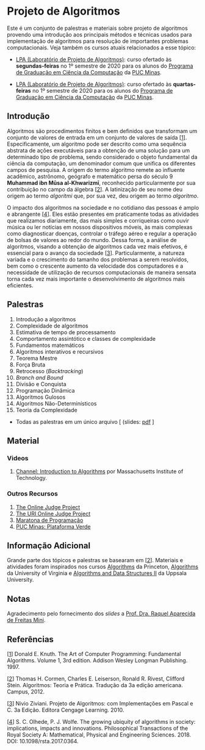 # Projeto de Algoritmos
Este &eacute; um conjunto de palestras e materiais sobre projeto de algoritmos provendo uma introdu&ccedil;&atilde;o aos principais m&eacute;todos e t&eacute;cnicas usados para implementa&ccedil;&atilde;o de algoritmos para resolu&ccedil;&atilde;o de importantes problemas computacionais. Veja tamb&eacute;m os cursos atuais relacionados a esse t&oacute;pico:

* [LPA (Laborat&oacute;rio de Projeto de Algoritmos)](LAD202001M.md): curso ofertado &agrave;s **segundas-feiras** no 1&ordm; semestre de 2020 para os alunos do [Programa de Gradua&ccedil;&atilde;o em Ci&ecirc;ncia da Computa&ccedil;&atilde;o](https://www.pucminas.br/unidade/coracao-eucaristico/ensino/graduacao/Paginas/Ciencia-da-Computacao.aspx?tipo=152f25a5-fa8d-4d04-a7ba-57b6b4c21265&campi=ab23480c-5f60-4752-b990-1ac1cf9b8cf5&curso=180#) da [PUC Minas](http://www.pucminas.br).

* [LPA (Laborat&oacute;rio de Projeto de Algoritmos)](LAD202001W.md): curso ofertado &agrave;s **quartas-feiras** no 1&ordm; semestre de 2020 para os alunos do [Programa de Gradua&ccedil;&atilde;o em Ci&ecirc;ncia da Computa&ccedil;&atilde;o](https://www.pucminas.br/unidade/coracao-eucaristico/ensino/graduacao/Paginas/Ciencia-da-Computacao.aspx?tipo=152f25a5-fa8d-4d04-a7ba-57b6b4c21265&campi=ab23480c-5f60-4752-b990-1ac1cf9b8cf5&curso=180#) da [PUC Minas](http://www.pucminas.br).

## Introdu&ccedil;&atilde;o
Algoritmos s&atilde;o procedimentos finitos e bem definidos que transformam um conjunto de valores de entrada em um conjunto de valores de sa&iacute;da \[[1](#Knuth-1997-BOOK)\]. Especificamente, um algoritmo pode ser descrito como uma sequ&ecirc;ncia abstrata de a&ccedil;&otilde;es execut&aacute;veis para a obten&ccedil;&atilde;o de uma solu&ccedil;&atilde;o para um determinado tipo de problema, sendo considerado o objeto fundamental da ci&ecirc;ncia da computa&ccedil;&atilde;o, um denominador comum que unifica os diferentes campos de pesquisa. A origem do termo algoritmo remete ao influente acad&ecirc;mico, astr&ocirc;nomo, ge&oacute;grafo e matem&aacute;tico persa do s&eacute;culo 9 **Muhammad ibn Mūsa al-Khwarizmī**, reconhecido particularmente por sua contribui&ccedil;&atilde;o no campo da &aacute;lgebra \[[2](#Cormen-2012-BOOK)\]. A latiniza&ccedil;&atilde;o de seu nome deu origem ao termo *algoritmi* que, por sua vez, deu origem ao termo *algoritmo*.

O impacto dos algoritmos na sociedade e no cotidiano das pessoas &eacute; amplo e abrangente \[[4](#Olhede-2018-PTRS)\]. Eles est&atilde;o presentes em praticamente todas as atividades que realizamos diariamente, das mais simples e corriqueiras como ouvir m&uacute;sica ou ler not&iacute;cias em nossos dispositivos m&oacute;veis, &agrave;s mais complexas como diagnosticar doen&ccedil;as, controlar o tr&aacute;fego a&eacute;reo e regular a opera&ccedil;&atilde;o de bolsas de valores ao redor do mundo. Dessa forma, a an&aacute;lise de algoritmos, visando a obten&ccedil;&atilde;o de algoritmos cada vez mais efetivos, &eacute; essencial para o avan&ccedil;o da sociedade \[[3](#Ziviani-2010-BOOK)\]. Particularmente, a natureza variada e o crescimento do tamanho dos problemas a serem resolvidos, bem como o crescente aumento da velocidade dos computadores e a necessidade de utiliza&ccedil;&atilde;o de recursos computacionais de maneira sensata torna cada vez mais importante o desenvolvimento de algoritmos mais eficientes.

## Palestras

1. Introdu&ccedil;&atilde;o a algoritmos
1. Complexidade de algoritmos
1. Estimativa de tempo de processamento
1. Comportamento assint&oacute;tico e classes de complexidade
1. Fundamentos matemáticos
1. Algoritmos interativos e recursivos
1. Teorema Mestre
1. For&ccedil;a Bruta
1. Retrocesso (_Backtracking_)
1. _Branch and Bound_
1. Divis&atilde;o e Conquista
1. Programa&ccedil;&atilde;o Din&acirc;mica
1. Algoritmos Gulosos
1. Algoritmos N&atilde;o-Determin&iacute;sticos
1. Teoria da Complexidade

* Todas as palestras em um &uacute;nico arquivo [ (slides: [pdf](slides/all.pdf) ]

## Material

### Videos

1. [Channel: Introduction to Algorithms](https://www.youtube.com/playlist?list=PLUl4u3cNGP61Oq3tWYp6V_F-5jb5L2iHb) por Massachusetts Institute of Technology.

### Outros Recursos

1. [The Online Judge Project](https://onlinejudge.org/)
1. [The URI Online Judge Project](https://www.urionlinejudge.com.br/)
1. [Maratona de Programa&ccedil;&atilde;o](http://maratona.ime.usp.br/)
1. [PUC Minas: Plataforma Verde](http://maratona.crc.pucminas.br/)

## Informa&ccedil;&atilde;o Adicional

Grande parte dos t&oacute;picos e palestras se basearam em \[[2](#Cormen-2012-BOOK)\]. Materiais e atividades foram inspirados nos cursos [Algorithms](https://algs4.cs.princeton.edu/lectures/) da Princeton, [Algorithms](http://www.cs.virginia.edu/~robins/cs6161/) da University of Virginia e [Algorithms and Data Structures II](http://user.it.uu.se/~pierref/courses/AD2/lectures.html) da Uppsala University.

## Notas

Agradecimento pelo fornecimento dos *slides* a [Prof. Dra. Raquel Aparecida de Freitas Mini](http://lattes.cnpq.br/6331835838649652).

## Refer&ecirc;ncias

<a name="Knuth-1997-BOOK"></a>\[[1][1]\] Donald E. Knuth. The Art of Computer Programming: Fundamental Algorithms. Volume 1, 3rd edition. Addison Wesley Longman Publishing. 1997.

<a name="Cormen-2012-BOOK"></a>\[[2][2]\] Thomas H. Cormen, Charles E. Leiserson, Ronald R. Rivest, Clifford Stein. Algoritmos: Teoria e Prática. Tradução da 3a edição americana. Campus, 2012.

<a name="Ziviani-2010-BOOK"></a>\[[3][3]\] Nivio Ziviani. Projeto de Algoritmos: com Implementações em Pascal e C. 3a Edição. Editora Cengage Learning. 2010.

<a name="Olhede-2018-PTRS"></a>\[[4][4]\] S. C. Olhede, P. J. Wolfe. The growing ubiquity of algorithms in society: implications, impacts and innovations. Philosophical Transactions of the Royal Society A: Mathematical, Physical and Engineering Sciences. 2018. DOI: 10.1098/rsta.2017.0364.

[1]: http://broiler.astrometry.net/~kilian/The_Art_of_Computer_Programming%20-%20Vol%201.pdf
[2]: http://www.inf.ufrgs.br/~tsrodrigues/utilidades/cormem.pdf
[3]: http://clip2net.com/clip/m1076/1206625061-ebook-projetos-de-algoritmos-com-implementazhes-em-pascal-e-c-nivio-ziviani-4ed-3618kb.pdf
[4]: http://doi.org/10.1098/rsta.2017.0364
